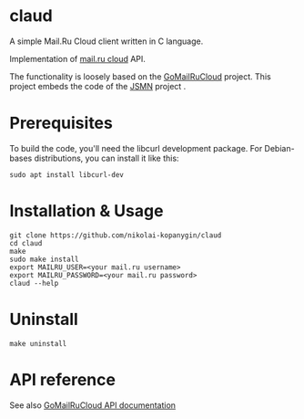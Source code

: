 # claud
A simple Mail.Ru Cloud client written in C language.

Implementation of [mail.ru cloud](https://cloud.mail.ru/) API.

The functionality is loosely based on the [GoMailRuCloud](https://github.com/sergevs/GoMailRuCloud) project.
This project embeds the code of the [JSMN](https://github.com/zserge/jsmn) project .

# Prerequisites

To build the code, you'll need the libcurl development package.
For Debian-bases distributions, you can install it like this:

    sudo apt install libcurl-dev

# Installation & Usage

    git clone https://github.com/nikolai-kopanygin/claud
    cd claud
    make
    sudo make install
    export MAILRU_USER=<your mail.ru username>
    export MAILRU_PASSWORD=<your mail.ru password>
    claud --help

# Uninstall

    make uninstall



# API reference
See also [GoMailRuCloud API documentation](https://godoc.org/github.com/sergevs/GoMailRuCloud/Api)
